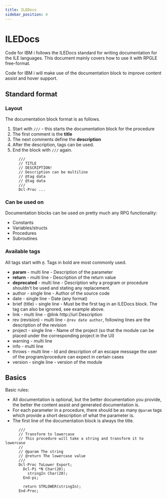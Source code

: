 ```yaml
---
title: ILEDocs
sidebar_position: 4
---
```


# ILEDocs

Code for IBM i follows the ILEDocs standard for writing documentation for the ILE languages. This document mainly covers how to use it with RPGLE free-format.

Code for IBM i will make use of the documentation block to improve content assist and hover support.

## Standard format

### Layout

The documentation block format is as follows.

1. Start with `///` - this starts the documentation block for the procedure
2. The first comment is the **title**
3. The next comments define the **description**
4. After the description, tags can be used.
5. End the block with `///` again.

```RPGLE
      ///
      // TITLE
      // DESCRIPTION!
      // Description can be multiline
      // @tag data
      // @tag data
      ///
      Dcl-Proc ...
```

### Can be used on

Documentation blocks can be used on pretty much any RPG functionality:

- Constants
- Variables/structs
- Procedures
- Subroutines

### Available tags

All tags start with `@`. Tags in bold are most commonly used.

- **param** - multi line - Description of the parameter
- **return** - multi line - Description of the return value
- **deprecated** - multi line - Description why a program or procedure shouldn't be used and stating any replacement.
- author - single line - Author of the source code
- date - single line - Date (any format)
- brief (title) - single line - Must be the first tag in an ILEDocs block. The tag can also be ignored, see example above.
- link - multi line - @link http://url Description
- rev (revision) - multi line - `@rev date author`, following lines are the description of the revision
- project - single line - Name of the project (so that the module can be placed under the corresponding project in the UI)
- warning - multi line
- info - multi line
- throws - multi line - Id and description of an escape message the user of the program/procedure can expect in certain cases
- version - single line - version of the module

## Basics

Basic rules:

- All documentation is optional, but the better documentation you provide, the better the content assist and generated documentation is.
- For each parameter in a procedure, there should be as many `@param` tags which provide a short description of what the parameter is.
- The first line of the documentation block is always the title.

```RPGLE
      ///
      // Transform to lowercase
      // This procedure will take a string and transform it to lowercase
      //
      // @param The string
      // @return The lowercase value
      ///
      Dcl-Proc ToLower Export;
        Dcl-Pi *N Char(20);
          stringIn Char(20);
        End-pi;

        return STRLOWER(stringIn);
      End-Proc;
```
